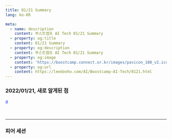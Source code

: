 ```yaml
---
title: 01/21 Summary
lang: ko-KR

meta:
  - name: description
    content: 부스트캠프 AI Tech 01/21 Summary
  - property: og:title
    content: 01/21 Summary
  - property: og:description
    content: 부스트캠프 AI Tech 01/21 Summary
  - property: og:image
    content: 'https://boostcamp.connect.or.kr/images/pavicon_180_v2.ico'
  - property: og:url
    content: https://leedooho.com/AI/Boostcamp-AI-Tech/0121.html
---
```


### 2022/01/21, 새로 알게된 점

<p class="tags">#</p>

<br>

<hr>

### 피어 세션

<br>

<br>

<br>

<style scoped>
.tags { color: #2454ff; }
a { color: #2454ff; }
</style>
